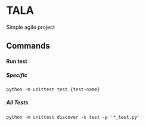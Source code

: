 # TALA

Simple agile project

## Commands

#### Run test

##### Specific
`python -m unittest test.{test-name}`

##### All Tests
`python -m unittest discover -s test -p '*_test.py'`
